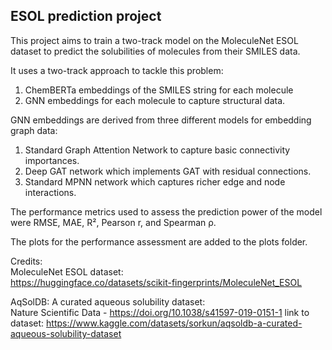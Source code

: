 ## ESOL prediction project

This project aims to train a two-track model on the MoleculeNet ESOL dataset to predict the solubilities of molecules from their SMILES data.

It uses a two-track approach to tackle this problem:
1. ChemBERTa embeddings of the SMILES string for each molecule 
2. GNN embeddings for each molecule to capture structural data. 

GNN embeddings are derived from three different models for embedding graph data: 
1. Standard Graph Attention Network to capture basic connectivity importances.
2. Deep GAT network which implements GAT with residual connections. 
3. Standard MPNN network which captures richer edge and node interactions.

The performance metrics used to assess the prediction power of the model were RMSE, MAE, R², Pearson r, and Spearman ρ.
                
The plots for the performance assessment are added to the plots folder. 

Credits:     
MoleculeNet ESOL dataset:       
https://huggingface.co/datasets/scikit-fingerprints/MoleculeNet_ESOL        

AqSolDB: A curated aqueous solubility dataset:      
Nature Scientific Data - https://doi.org/10.1038/s41597-019-0151-1
link to dataset: https://www.kaggle.com/datasets/sorkun/aqsoldb-a-curated-aqueous-solubility-dataset
